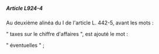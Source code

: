 ##### Article L924-4

Au deuxième alinéa du I de l'article L. 442-5, avant les mots :

" taxes sur le chiffre d'affaires ", est ajouté le mot :

" éventuelles " ;

